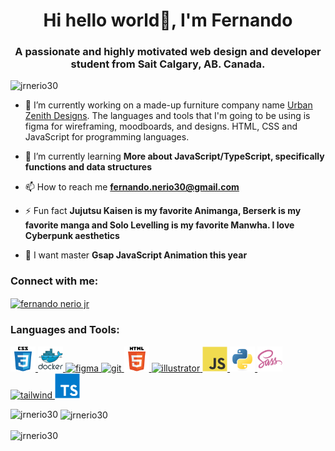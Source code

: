 <h1 align="center">Hi hello world👋, I'm Fernando</h1>
<h3 align="center">A passionate and highly motivated web design and developer student from Sait Calgary, AB. Canada.</h3>

<p align="left"> <img src="https://komarev.com/ghpvc/?username=jrnerio30&label=Profile%20views&color=0e75b6&style=flat" alt="jrnerio30" /> </p>



- 🔭 I’m currently working on a made-up furniture company name [Urban Zenith Designs](https://github.com/JrNerio30/UrbanZenith-Designs.git). The languages and tools that I'm going to be using is figma for wireframing, moodboards, and designs. HTML, CSS and JavaScript for programming languages.

- 🌱 I’m currently learning **More about JavaScript/TypeScript, specifically functions and data structures**

- 📫 How to reach me **fernando.nerio30@gmail.com**

- ⚡ Fun fact **Jujutsu Kaisen is my favorite Animanga, Berserk is my favorite manga and Solo Levelling is my favorite Manwha. I love Cyberpunk aesthetics**

- 📝 I want master **Gsap JavaScript Animation this year**

<h3 align="left">Connect with me:</h3>
<p align="left">
<a href="https://linkedin.com/in/fernando nerio jr" target="blank"><img align="center" src="https://raw.githubusercontent.com/rahuldkjain/github-profile-readme-generator/master/src/images/icons/Social/linked-in-alt.svg" alt="fernando nerio jr" height="30" width="40" /></a>
</p>

<h3 align="left">Languages and Tools:</h3>
<p align="left"> <a href="https://www.w3schools.com/css/" target="_blank" rel="noreferrer"> <img src="https://raw.githubusercontent.com/devicons/devicon/master/icons/css3/css3-original-wordmark.svg" alt="css3" width="40" height="40"/> </a> <a href="https://www.docker.com/" target="_blank" rel="noreferrer"> <img src="https://raw.githubusercontent.com/devicons/devicon/master/icons/docker/docker-original-wordmark.svg" alt="docker" width="40" height="40"/> </a> <a href="https://www.figma.com/" target="_blank" rel="noreferrer"> <img src="https://www.vectorlogo.zone/logos/figma/figma-icon.svg" alt="figma" width="40" height="40"/> </a> <a href="https://git-scm.com/" target="_blank" rel="noreferrer"> <img src="https://www.vectorlogo.zone/logos/git-scm/git-scm-icon.svg" alt="git" width="40" height="40"/> </a> <a href="https://www.w3.org/html/" target="_blank" rel="noreferrer"> <img src="https://raw.githubusercontent.com/devicons/devicon/master/icons/html5/html5-original-wordmark.svg" alt="html5" width="40" height="40"/> </a> <a href="https://www.adobe.com/in/products/illustrator.html" target="_blank" rel="noreferrer"> <img src="https://www.vectorlogo.zone/logos/adobe_illustrator/adobe_illustrator-icon.svg" alt="illustrator" width="40" height="40"/> </a> <a href="https://developer.mozilla.org/en-US/docs/Web/JavaScript" target="_blank" rel="noreferrer"> <img src="https://raw.githubusercontent.com/devicons/devicon/master/icons/javascript/javascript-original.svg" alt="javascript" width="40" height="40"/> </a> <a href="https://www.python.org" target="_blank" rel="noreferrer"> <img src="https://raw.githubusercontent.com/devicons/devicon/master/icons/python/python-original.svg" alt="python" width="40" height="40"/> </a> <a href="https://sass-lang.com" target="_blank" rel="noreferrer"> <img src="https://raw.githubusercontent.com/devicons/devicon/master/icons/sass/sass-original.svg" alt="sass" width="40" height="40"/> </a> <a href="https://tailwindcss.com/" target="_blank" rel="noreferrer"> <img src="https://www.vectorlogo.zone/logos/tailwindcss/tailwindcss-icon.svg" alt="tailwind" width="40" height="40"/> </a> <a href="https://www.typescriptlang.org/" target="_blank" rel="noreferrer"> <img src="https://raw.githubusercontent.com/devicons/devicon/master/icons/typescript/typescript-original.svg" alt="typescript" width="40" height="40"/> </a> </p>

<p><img align="left" src="https://github-readme-stats.vercel.app/api/top-langs?username=jrnerio30&show_icons=true&locale=en&layout=compact" alt="jrnerio30" /></p>

<p>&nbsp;<img align="center" src="https://github-readme-stats.vercel.app/api?username=jrnerio30&show_icons=true&locale=en" alt="jrnerio30" /></p>

<p><img align="center" src="https://github-readme-streak-stats.herokuapp.com/?user=jrnerio30&" alt="jrnerio30" /></p>
